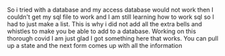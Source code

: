 So i tried with a database and my access database would not work 
then I couldn't get my sql file to work and I am still learning
how to work sql so I had to just make a list.
This is why i did not add all the extra bells and whistles to make you be able 
to add to a database. Working on this thorough covid I am
just glad I got something here that works.
You can pull up a state and the next form comes up with all the information
